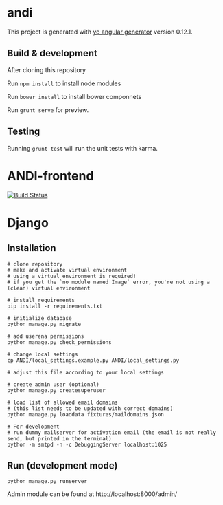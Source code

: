 # andi

This project is generated with [yo angular generator](https://github.com/yeoman/generator-angular)
version 0.12.1.

## Build & development

After cloning this repository

Run `npm install` to install node modules

Run `bower install` to install bower componnets

Run `grunt serve` for preview.

## Testing

Running `grunt test` will run the unit tests with karma.
# ANDI-frontend

[![Build Status](https://travis-ci.org/NLeSC/ANDI-frontend.svg)](https://travis-ci.org/NLeSC/ANDI-frontend)

# Django

## Installation

```
# clone repository
# make and activate virtual environment
# using a virtual environment is required!
# if you get the `no module named Image` error, you're not using a (clean) virtual environment

# install requirements
pip install -r requirements.txt

# initialize database
python manage.py migrate

# add userena permissions
python manage.py check_permissions

# change local settings
cp ANDI/local_settings.example.py ANDI/local_settings.py

# adjust this file according to your local settings

# create admin user (optional)
python manage.py createsuperuser

# load list of allowed email domains
# (this list needs to be updated with correct domains)
python manage.py loaddata fixtures/maildomains.json

# For development
# run dummy mailserver for activation email (the email is not really send, but printed in the terminal)
python -m smtpd -n -c DebuggingServer localhost:1025

```

## Run (development mode)

```python manage.py runserver```

Admin module can be found at http://localhost:8000/admin/
